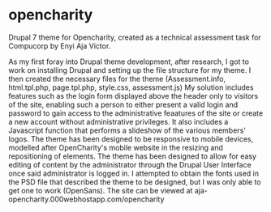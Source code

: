# opencharity
Drupal 7 theme for Opencharity, created as a technical assessment task for Compucorp by Enyi Aja Victor.

  As my first foray into Drupal theme development, after research, I got to work on installing Drupal and setting up the file structure for my theme. I then created the necessary files for the theme (Assessment.info, html.tpl.php, page.tpl.php, style.css, assessment.js)
  My solution includes features such as the login form displayed above the header only to visitors of the site, enabling such a person to either present a valid login and password to gain access to the administrative feaatures of the site or create a new account without administrative privileges. It also includes a Javascript function that performs a slideshow of the various members' logos. The theme has been designed to be responsive to mobile devices, modelled after OpenCharity's mobile website in the resizing and repositioning of elements. 
  The theme has been designed to allow for easy editing of content by the administrator through the Drupal User Interface once said administrator is logged in.
  I attempted to obtain the fonts used in the PSD file that described the theme to be designed, but I was only able to get one to work (OpenSans).
  The site can be viewed at aja-opencharity.000webhostapp.com/opencharity 
